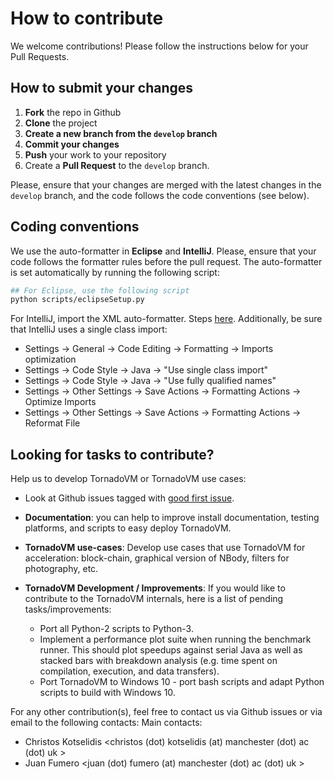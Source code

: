 # How to contribute

We welcome contributions!
Please follow the instructions below for your Pull Requests.

## How to submit your changes

1. **Fork** the repo in Github
2. **Clone** the project 
3. **Create a new branch from the `develop` branch** 
4. **Commit your changes**
5. **Push** your work to your repository
6. Create a **Pull Request** to the `develop` branch. 

Please, ensure that your changes are merged with the latest changes in the `develop` branch, and the code follows the code conventions (see below).

## Coding conventions

We use the auto-formatter in **Eclipse** and **IntelliJ**. 
Please,  ensure that your code follows the formatter rules before the pull request.
The auto-formatter is set automatically by running the following script:

```bash
## For Eclipse, use the following script
python scripts/eclipseSetup.py
``` 

For IntelliJ, import the XML auto-formatter. Steps [here](assembly/src/docs/3_INTELLIJ.md). Additionally, be sure that IntelliJ uses a single class import: 

* Settings -> General -> Code Editing -> Formatting -> Imports optimization
* Settings -> Code Style -> Java -> "Use single class import"
* Settings -> Code Style -> Java -> "Use fully qualified names"
* Settings -> Other Settings -> Save Actions -> Formatting Actions -> Optimize Imports
* Settings -> Other Settings -> Save Actions -> Formatting Actions -> Reformat File

## Looking for tasks to contribute? 


Help us to develop TornadoVM or TornadoVM use cases:

* Look at Github issues tagged with [good first issue](https://github.com/beehive-lab/TornadoVM/issues?q=is%3Aissue+is%3Aopen+label%3A%22good+first+issue%22).
* **Documentation**: you can help to improve install documentation, testing platforms, and scripts to easy deploy TornadoVM. 
* **TornadoVM use-cases**: Develop use cases that use TornadoVM for acceleration: block-chain, graphical version of NBody, filters for photography, etc. 
* **TornadoVM Development / Improvements**: If you would like to contribute to the TornadoVM internals, here is a list of pending tasks/improvements:

    - Port all Python-2 scripts to Python-3.
    - Implement a performance plot suite when running the benchmark runner. This should plot speedups against serial Java as well as stacked bars with breakdown analysis (e.g. time spent on compilation, execution, and data transfers).
    - Port TornadoVM to Windows 10 - port bash scripts and adapt Python scripts to build with Windows 10. 
    
For any other contribution(s), feel free to contact us via Github issues or via email to the following contacts:
Main contacts:

* Christos Kotselidis <christos (dot) kotselidis (at) manchester (dot) ac (dot) uk > 
* Juan Fumero <juan (dot) fumero (at) manchester (dot) ac (dot) uk > 



